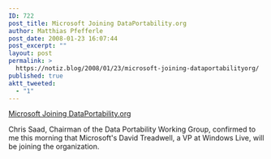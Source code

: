 ```yaml
---
ID: 722
post_title: Microsoft Joining DataPortability.org
author: Matthias Pfefferle
post_date: 2008-01-23 16:07:44
post_excerpt: ""
layout: post
permalink: >
  https://notiz.blog/2008/01/23/microsoft-joining-dataportabilityorg/
published: true
aktt_tweeted:
  - "1"
---
```

<a href="http://www.readwriteweb.com/archives/microsoft_joining_dataportabil.php">Microsoft Joining DataPortability.org</a>

Chris Saad, Chairman of the Data Portability Working Group, confirmed to me this morning that Microsoft's David Treadwell, a VP at Windows Live, will be joining the organization.